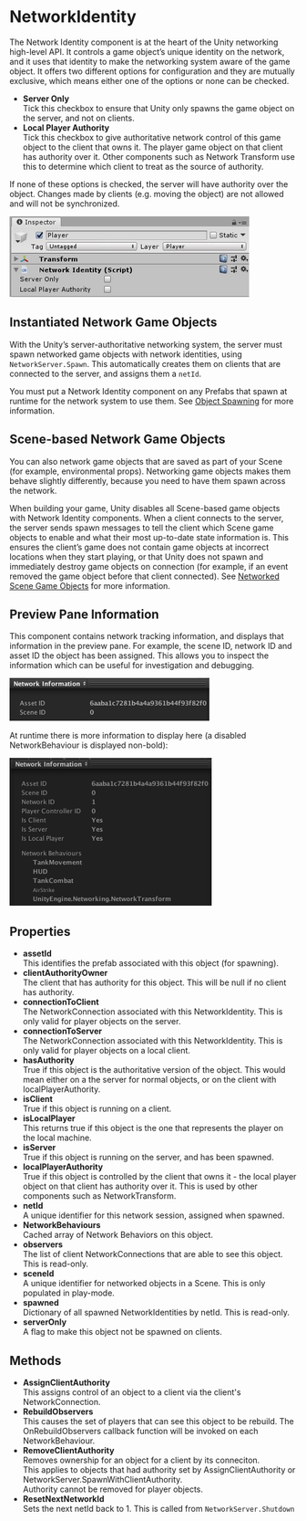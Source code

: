 # NetworkIdentity

The Network Identity component is at the heart of the Unity networking high-level API. It controls a game object’s unique identity on the network, and it uses that identity to make the networking system aware of the game object. It offers two different options for configuration and they are mutually exclusive, which means either one of the options or none can be checked.

-   **Server Only**  
    Tick this checkbox to ensure that Unity only spawns the game object on the server, and not on clients.
-   **Local Player Authority**  
    Tick this checkbox to give authoritative network control of this game object to the client that owns it. The player game object on that client has authority over it. Other components such as Network Transform use this to determine which client to treat as the source of authority.

If none of these options is checked, the server will have authority over the object. Changes made by clients (e.g. moving the object) are not allowed and will not be synchronized.

![Inspector](NetworkIdentity.jpg)

## Instantiated Network Game Objects

With the Unity’s server-authoritative networking system, the server must spawn networked game objects with network identities, using `NetworkServer.Spawn`. This automatically creates them on clients that are connected to the server, and assigns them a `netId`.

You must put a Network Identity component on any Prefabs that spawn at runtime for the network system to use them. See [Object Spawning](../Guides/GameObjects/SpawnObject.md) for more information.

## Scene-based Network Game Objects

You can also network game objects that are saved as part of your Scene (for example, environmental props). Networking game objects makes them behave slightly differently, because you need to have them spawn across the network.

When building your game, Unity disables all Scene-based game objects with Network Identity components. When a client connects to the server, the server sends spawn messages to tell the client which Scene game objects to enable and what their most up-to-date state information is. This ensures the client’s game does not contain game objects at incorrect locations when they start playing, or that Unity does not spawn and immediately destroy game objects on connection (for example, if an event removed the game object before that client connected). See [Networked Scene Game Objects](../Guides/GameObjects/SceneObjects.md) for more information.

## Preview Pane Information

This component contains network tracking information, and displays that information in the preview pane. For example, the scene ID, network ID and asset ID the object has been assigned. This allows you to inspect the information which can be useful for investigation and debugging.

![Preview](NetworkIdentityPreview.png)

At runtime there is more information to display here (a disabled NetworkBehaviour is displayed non-bold):

![Runtime Preview](NetworkIdentityPreviewRuntime.png)

## Properties

-   **assetId**  
    This identifies the prefab associated with this object (for spawning).
-   **clientAuthorityOwner**  
    The client that has authority for this object. This will be null if no client has authority.
-   **connectionToClient**  
    The NetworkConnection associated with this NetworkIdentity. This is only valid for player objects on the server.
-   **connectionToServer**  
    The NetworkConnection associated with this NetworkIdentity. This is only valid for player objects on a local client.
-   **hasAuthority**  
    True if this object is the authoritative version of the object. This would mean either on a the server for normal objects, or on the client with localPlayerAuthority.
-   **isClient**  
    True if this object is running on a client.
-   **isLocalPlayer**  
    This returns true if this object is the one that represents the player on the local machine.
-   **isServer**  
    True if this object is running on the server, and has been spawned.
-   **localPlayerAuthority**  
    True if this object is controlled by the client that owns it - the local player object on that client has authority over it. This is used by other components such as NetworkTransform.
-   **netId**  
    A unique identifier for this network session, assigned when spawned.
-   **NetworkBehaviours**  
    Cached array of Network Behaviors on this object.
-   **observers**  
    The list of client NetworkConnections that are able to see this object. This is read-only.
-   **sceneId**  
    A unique identifier for networked objects in a Scene. This is only populated in play-mode.
-   **spawned**  
    Dictionary of all spawned NetworkIdentities by netId. This is read-only.
-   **serverOnly**  
    A flag to make this object not be spawned on clients.

## Methods

-   **AssignClientAuthority**  
    This assigns control of an object to a client via the client's NetworkConnection.
-   **RebuildObservers**  
    This causes the set of players that can see this object to be rebuild. The OnRebuildObservers callback function will be invoked on each NetworkBehaviour.
-   **RemoveClientAuthority**  
    Removes ownership for an object for a client by its conneciton.  
    This applies to objects that had authority set by AssignClientAuthority or NetworkServer.SpawnWithClientAuthority.  
    Authority cannot be removed for player objects.
-   **ResetNextNetworkId**  
    Sets the next netId back to 1. This is called from `NetworkServer.Shutdown`
